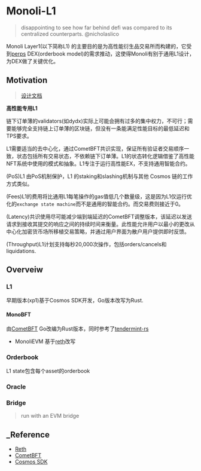 # Monoli-L1
> disappointing to see how far behind defi was compared to its centralized counterparts. @nicholaslico

Monoli Layer1(以下简称L1) 的主要目的是为高性能衍生品交易所而构建的，它受到[perps](https://github.com/0xnicholas/perps) DEX(orderbook model)的需求推动，这使得Monoli有别于通用L1设计，为DEX做了关键优化。

## Motivation
> [设计文档](./docs/design/README.md)

**高性能专用L1**

链下订单薄的validators(如dydx)实际上可能会拥有过多的集中权力，不可行；需要能够完全支持链上订单薄的区块链，但没有一条能满足性能目标的最低延迟和TPS要求。

L1需要适当的去中心化，通过CometBFT共识实现，保证所有验证者交易顺序一致，状态包括所有交易状态，不依赖链下订单薄。L1的状态转化逻辑借鉴了高性能NFT系统中使用的模式和抽象。L1专注于运行高性能EX，不支持通用智能合约。

(PoS)L1 由PoS机制保护，L1 的staking和slashing机制与其他 Cosmos 链的工作方式类似。

(Fees)L1的费用将比通用L1每笔操作的gas值低几个数量级，这是因为L1仅运行优化的`exchange state machine`而不是通用的智能合约。而交易费则接近于0。

(Latency)共识使用尽可能减少端到端延迟的CometBFT调整版本，该延迟以发送请求到接收其提交的响应之间的持续时间来衡量。此性能允许用户以最小的更改从中心化加密货币场所移植交易策略，并通过用户界面为散户用户提供即时反馈。

(Throughput)L1计划支持每秒20,000次操作，包括orders/cancels和liquidations.

## Overveiw


### L1

早期版本(xp1)基于Cosmos SDK开发，Go版本改写为Rust.

#### MonoBFT
由[CometBFT](https://github.com/cometbft/cometbft) Go改编为Rust版本，同时参考了[tendermint-rs](https://github.com/informalsystems/tendermint-rs)

+ MonoliEVM 基于[reth](https://reth.rs/)改写

### Orderbook
L1 state包含每个asset的orderbook


### Oracle

### Bridge
> run with an EVM bridge


## _Reference
- [Reth](https://github.com/paradigmxyz/reth)
- [CometBFT](https://github.com/cometbft/cometbft)
- [Cosmos SDK](https://docs.cosmos.network/main/build/building-modules/intro)